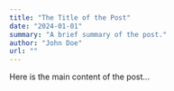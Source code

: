 ```yaml
---
title: "The Title of the Post"
date: "2024-01-01"
summary: "A brief summary of the post."
author: "John Doe"
url: ""
---
```


Here is the main content of the post...
